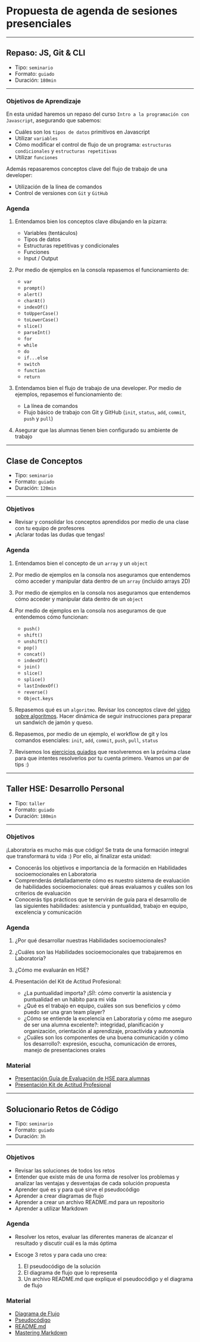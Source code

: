 # Propuesta de agenda de sesiones presenciales

***

## Repaso: JS, Git & CLI

- Tipo: `seminario`
- Formato: `guiado`
- Duración: `180min`

***

### Objetivos de Aprendizaje

En esta unidad haremos un repaso del curso `Intro a la programación con
Javascript`, asegurando que sabemos:

- Cuáles son los `tipos de datos` primitivos en Javascript
- Utilizar `variables`
- Cómo modificar el control de flujo de un programa:
  `estructuras condicionales` y `estructuras repetitivas`
- Utilizar `funciones`

Además repasaremos conceptos clave del flujo de trabajo de una developer:

- Utilización de la línea de comandos
- Control de versiones con `Git` y `GitHub`

### Agenda

1. Entendamos bien los conceptos clave dibujando en la pizarra:

   * Variables (tentáculos)
   * Tipos de datos
   * Estructuras repetitivas y condicionales
   * Funciones
   * Input / Output

2. Por medio de ejemplos en la consola repasemos el funcionamiento de:

   * `var`
   * `prompt()`
   * `alert()`
   * `charAt()`
   * `indexOf()`
   * `toUpperCase()`
   * `toLowerCase()`
   * `slice()`
   * `parseInt()`
   * `for`
   * `while`
   * `do`
   * `if...else`
   * `switch`
   * `function`
   * `return`

3. Entendamos bien el flujo de trabajo de una developer. Por medio de ejemplos,
   repasemos el funcionamiento de:

   * La línea de comandos
   * Flujo básico de trabajo con Git y GitHub (`init`, `status`, `add`, `commit`,
    `push` y `pull`)

4. Asegurar que las alumnas tienen bien configurado su ambiente de
   trabajo

***

## Clase de Conceptos

- Tipo: `seminario`
- Formato: `guiado`
- Duración: `120min`

***

### Objetivos

- Revisar y consolidar los conceptos aprendidos por medio de una clase con tu
  equipo de profesores
- ¡Aclarar todas las dudas que tengas!

### Agenda

1. Entendamos bien el concepto de un `array` y un `object`

2. Por medio de ejemplos en la consola nos aseguramos que entendemos cómo
   acceder y manipular data dentro de un `array` (incluido arrays 2D)

3. Por medio de ejemplos en la consola nos aseguramos que entendemos cómo
   acceder y manipular data dentro de un `object`

4. Por medio de ejemplos en la consola nos aseguramos de que entendemos cómo
   funcionan:

   * `push()`
   * `shift()`
   * `unshift()`
   * `pop()`
   * `concat()`
   * `indexOf()`
   * `join()`
   * `slice()`
   * `splice()`
   * `lastIndexOf()`
   * `reverse()`
   * `Object.keys`

5. Repasemos qué es un `algoritmo`. Revisar los conceptos clave del [video
   sobre algoritmos](https://www.youtube.com/watch?v=U3CGMyjzlvM). Hacer
   dinámica de seguir instrucciones para preparar un sandwich de jamón y queso.

6. Repasemos, por medio de un ejemplo, el workflow de git y los comandos
   esenciales: `init`, `add`, `commit`, `push`, `pull`, `status`

7. Revisemos los [ejercicios guiados](12-guided-exercises) que resolveremos en
   la próxima clase para que intentes resolverlos por tu cuenta primero. Veamos
   un par de tips :)

***

## Taller HSE: Desarrollo Personal

- Tipo: `taller`
- Formato: `guiado`
- Duración: `180min`

***

### Objetivos

¡Laboratoria es mucho más que código! Se trata de una formación integral que
transformará tu vida :) Por ello, al finalizar esta unidad:

- Conocerás los objetivos e importancia de la formación en Habilidades
  socioemocionales en Laboratoria
- Comprenderás detalladamente cómo es nuestro sistema de evaluación de
  habilidades socioemocionales: qué áreas evaluamos y cuáles son los
  criterios de evaluación
- Conocerás tips prácticos que te servirán de guía para el desarrollo de
  las siguientes habilidades: asistencia y puntualidad, trabajo en
  equipo, excelencia y comunicación

### Agenda

1. ¿Por qué desarrollar nuestras Habilidades socioemocionales?

2. ¿Cuáles son las Habilidades socioemocionales que trabajaremos en Laboratoria?

3. ¿Cómo me evaluarán en HSE?

4. Presentación del Kit de Actitud Profesional:

   * ¿La puntualidad importa? ¡SÍ!: cómo convertir la asistencia y
     puntualidad en un hábito para mi vida
   * ¿Qué es el trabajo en equipo, cuáles son sus beneficios y cómo puedo ser
     una gran team player?
   * ¿Cómo se entiende la excelencia en Laboratoria y cómo me aseguro de ser una
     alumna excelente?: integridad, planificación y organización, orientación al
     aprendizaje, proactivida y autonomía
   * ¿Cuáles son los componentes de una buena comunicación y cómo los
     desarrollo?: expresión, escucha, comunicación de errores, manejo de
     presentaciones orales

### Material

- [Presentación Guía de Evaluación de HSE para alumnas](https://docs.google.com/presentation/d/1wEp96YqyJDSPeh6zbEaMVq1jPt1ebqsXyulvXMf6Qgo/edit#slide=id.g1b73c42c66_0_124)
- [Presentación Kit de Actitud Profesional](https://docs.google.com/presentation/d/1GfqZTQbekbyJf4UqP-RqrSB1zDDhKu9bvUv5u7u7vdg/edit#slide=id.g266b40249b_0_0)

***

## Solucionario Retos de Código

- Tipo: `seminario`
- Formato: `guiado`
- Duración: `3h`

***

### Objetivos

- Revisar las soluciones de todos los retos
- Entender que existe más de una forma de resolver los problemas y analizar
  las ventajas y desventajas de cada solución propuesta
- Aprender qué es y para qué sirve el pseudocódigo
- Aprender a crear diagramas de flujo
- Aprender a crear un archivo README.md para un repositorio
- Aprender a utilizar Markdown

### Agenda

- Resolver los retos, evaluar las diferentes maneras de alcanzar el resultado
  y discutir cuál es la más óptima

- Escoge 3 retos y para cada uno crea:

  1. El pseudocódigo de la solución
  2. El diagrama de flujo que lo representa
  3. Un archivo README.md que explique el pseudocódigo y el diagrama de flujo

### Material

- [Diagrama de Flujo](https://docs.google.com/presentation/d/1i_CzxC5zrQ5W-E_q5hV0dAJtyPKCG1RmHiHsQY2-INM/edit#slide=id.g116e7d16b3_0_0)
- [Pseudocódigo](https://es.wikipedia.org/wiki/Pseudoc%C3%B3digo)
- [README.md](https://es.wikipedia.org/wiki/README)
- [Mastering Markdown](https://guides.github.com/features/mastering-markdown/)
